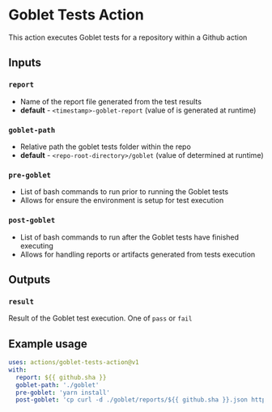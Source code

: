 # Goblet Tests Action
This action executes Goblet tests for a repository within a Github action


## Inputs

### `report`
* Name of the report file generated from the test results
* **default** - `<timestamp>-goblet-report` (value of <timestamp> is generated at runtime)

### `goblet-path`
* Relative path the goblet tests folder within the repo
* **default** - `<repo-root-directory>/goblet` (value of <repo-root-directory> determined at runtime)

### `pre-goblet`
* List of bash commands to run prior to running the Goblet tests
* Allows for ensure the environment is setup for test execution

### `post-goblet`
* List of bash commands to run after the Goblet tests have finished executing
* Allows for handling reports or artifacts generated from tests execution

## Outputs

### `result`
Result of the Goblet test execution. One of `pass` or `fail`


## Example usage

```yaml
uses: actions/goblet-tests-action@v1
with:
  report: ${{ github.sha }}
  goblet-path: './goblet'
  pre-goblet: 'yarn install'
  post-goblet: 'cp curl -d ./goblet/reports/${{ github.sha }}.json https://my.custom.api/tests/reports/json'
```